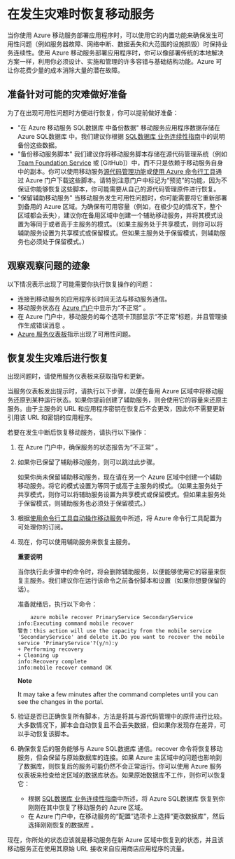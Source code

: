 <properties linkid="mobile-services-recovery-disaster" urlDisplayName="Recover your mobile service in the event of a disaster" pageTitle="Recover your mobile service in the event of a disaster - Azure Mobile Services" metaKeywords="" description="Learn how to recover your mobile service in the event of a disaster." metaCanonical="" services="" documentationCenter="Mobile" title="Recover your mobile service in the event of a disaster" authors="yavorg" solutions="" manager="" editor="" />

# 在发生灾难时恢复移动服务

当你使用 Azure 移动服务部署应用程序时，可以使用它的内置功能来确保发生可用性问题（例如服务器故障、网络中断、数据丢失和大范围的设施损毁）时保持业务连续性。使用 Azure 移动服务部署应用程序时，你可以像部署传统的本地解决方案一样，利用你必须设计、实施和管理的许多容错与基础结构功能。Azure 可让你花费少量的成本消除大量的潜在故障。

<a name="prepare"></a>
## 准备针对可能的灾难做好准备

为了在出现可用性问题时方便进行恢复，你可以提前做好准备：

-   "在 Azure 移动服务 SQL数据库 中备份数据"
    移动服务应用程序数据存储在 Azure SQL数据库 中。我们建议你根据 [SQL数据库 业务连续性指南][]中的说明备份这些数据。
-   "备份移动服务脚本"
    我们建议你将移动服务脚本存储在源代码管理系统（例如 [Team Foundation Service][] 或 [GitHub]）中，而不只是依赖于移动服务自身中的副本。你可以使用移动服务[源代码管理功能][]或[使用 Azure 命令行工具][]通过 Azure 门户下载这些脚本。请特别注意门户中标记为“预览”的功能，因为不保证你能够恢复这些脚本，你可能需要从自己的源代码管理原件进行恢复。
-   "保留辅助移动服务"
    当移动服务发生可用性问题时，你可能需要将它重新部署到备用的 Azure 区域。为确保有可用容量（例如，在极少见的情况下，整个区域都会丢失），建议你在备用区域中创建一个辅助移动服务，并将其模式设置为等同于或者高于主服务的模式。（如果主服务处于共享模式，则你可以将辅助服务设置为共享模式或保留模式。但如果主服务处于保留模式，则辅助服务也必须处于保留模式。）

<a name="watch"></a>
## 观察观察问题的迹象

以下情况表示出现了可能需要你执行恢复操作的问题：

-   连接到移动服务的应用程序长时间无法与移动服务通信。
-   移动服务状态在 [Azure 门户][]中显示为“不正常” 。
-   在 Azure 门户中，移动服务的每个选项卡顶部显示“不正常”标题，并且管理操作生成错误消息 。
-   [Azure 服务仪表板][]指示出现了可用性问题。

<a name="recover"></a>
## 恢复发生灾难后进行恢复

出现问题时，请使用服务仪表板来获取指导和更新。

当服务仪表板发出提示时，请执行以下步骤，以便在备用 Azure 区域中将移动服务还原到某种运行状态。如果你提前创建了辅助服务，则会使用它的容量来还原主服务。由于主服务的 URL 和应用程序密钥在恢复后不会更改，因此你不需要更新引用该 URL 和密钥的应用程序。

若要在发生中断后恢复移动服务，请执行以下操作：

1.  在 Azure 门户中，确保服务的状态报告为“不正常” 。

2.  如果你已保留了辅助移动服务，则可以跳过此步骤。

	如果你尚未保留辅助移动服务，现在请在另一个 Azure 区域中创建一个辅助移动服务。将它的模式设置为等同于或高于主服务的模式。（如果主服务处于共享模式，则你可以将辅助服务设置为共享模式或保留模式。但如果主服务处于保留模式，则辅助服务也必须处于保留模式。）

1.  根据[使用命令行工具自动操作移动服务][使用 Azure 命令行工具]中所述，将 Azure 命令行工具配置为可处理你的订阅。

2.  现在，你可以使用辅助服务来恢复主服务。

    <div class="dev-callout"><b>重要说明</b>

    <p>当你执行此步骤中的命令时，将会删除辅助服务，以便能够使用它的容量来恢复主服务。我们建议你在运行该命令之前备份脚本和设置（如果你想要保留的话）。</p>
	</div>

	准备就绪后，执行以下命令：

	        azure mobile recover PrimaryService SecondaryService
	    info:Executing command mobile recover
	    警告：this action will use the capacity from the mobile service 'SecondaryService' and delete it.Do you want to recover the mobile service 'PrimaryService'?(y/n):y
	    + Performing recovery
	    + Cleaning up
	    info:Recovery complete
	    info:mobile recover command OK

	<div class="dev-callout"><b>Note</b>
	<p>It may take a few minutes after the command completes until you can see the changes in the portal.</p>
	</div>

1.  验证是否已正确恢复所有脚本，方法是将其与源代码管理中的原件进行比较。大多数情况下，脚本会自动恢复且不会丢失数据，但如果你发现存在差异，可以手动恢复该脚本。

2.  确保恢复后的服务能够与 Azure SQL数据库 通信。recover 命令将恢复移动服务，但会保留与原始数据库的连接。如果 Azure 主区域中的问题也影响到了数据库，则恢复后的服务可能仍然不会正常运行。你可以使用 Azure 服务仪表板来检查给定区域的数据库状态。如果原始数据库不工作，则你可以恢复它：

    -   根据 [SQL数据库 业务连续性指南][]中所述，将 Azure SQL数据库 恢复到你刚刚在其中恢复了移动服务的 Azure 区域。
    -   在 Azure 门户中，在移动服务的“配置”选项卡上选择“更改数据库”，然后选择刚刚恢复的数据库 。

现在，你所处的状态应该就是移动服务在新 Azure 区域中恢复到的状态，并且该移动服务正在使用其原始 URL 接收来自应用商店应用程序的流量。

  [SQL数据库 业务连续性指南]: http://msdn.microsoft.com/zh-cn/library/windowsazure/hh852669.aspx
  [Team Foundation Service]: http://tfs.visualstudio.com/
  [源代码管理功能]: http://www.windowsazure.cn/zh-cn/develop/mobile/tutorials/store-scripts-in-source-control/
  [使用 Azure 命令行工具]: http://www.windowsazure.cn/zh-cn/develop/mobile/tutorials/command-line-administration/
  [Azure 门户]: http://manage.windowsazure.cn/
  [Azure 服务仪表板]: http://www.windowsazure.cn/zh-cn/support/service-dashboard/
